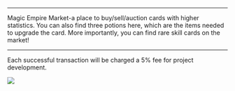 ------

Magic Empire Market-a place to buy/sell/auction cards with higher statistics. You can also find three potions here, which are the items needed to upgrade the card. More importantly, you can find rare skill cards on the market! 

------

 

Each successful transaction will be charged a 5% fee for project development.

![](3.png)
